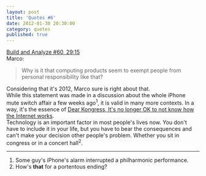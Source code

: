 ```yaml
---
layout: post
title: 'Quotes #6'
date: 2012-01-30 20:30:00
category: quotes
published: true
---
```

[Build and Analyze #60, 29:15](http://5by5.tv/buildanalyze/60)  
Marco:
> Why is it that computing products seem to exempt people from personal responsibility like that?

Considering that it's 2012, Marco sure is right about that.  
While this statement was made in a discussion about the whole iPhone mute switch affair a few weeks ago<sup>1</sup>, it is valid in many more contexts. In a way, it's the essence of [Dear Kongress, It's no longer OK to not know how the Internet works](http://motherboard.vice.com/2011/12/16/dear-congress-it-s-no-longer-ok-to-not-know-how-the-internet-works).  
Technology is an important factor in most people's lives now. You don't have to include it in your life, but  you have to bear the consequences and can't make your decision other people's problem. Whether you sit in congress or in a concert hall<sup>2</sup>. 

---
1. Some guy's iPhone's alarm interrupted a philharmonic performance.
2. How's **that** for a portentous ending?
